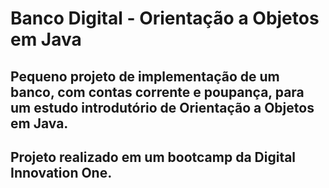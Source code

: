 # Banco Digital - Orientação a Objetos em Java

## Pequeno projeto de implementação de um banco, com contas corrente e poupança, para um estudo introdutório de Orientação a Objetos em Java.

## Projeto realizado em um bootcamp da Digital Innovation One.